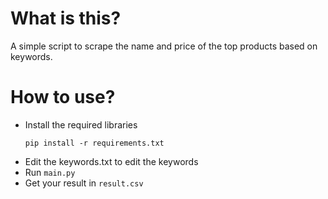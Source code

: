 # What is this?
A simple script to scrape the name and price of the top products based on keywords.

# How to use?
- Install the required libraries
    ```
    pip install -r requirements.txt
    ```
- Edit the keywords.txt to edit the keywords
- Run ```main.py```
- Get your result in ```result.csv```
